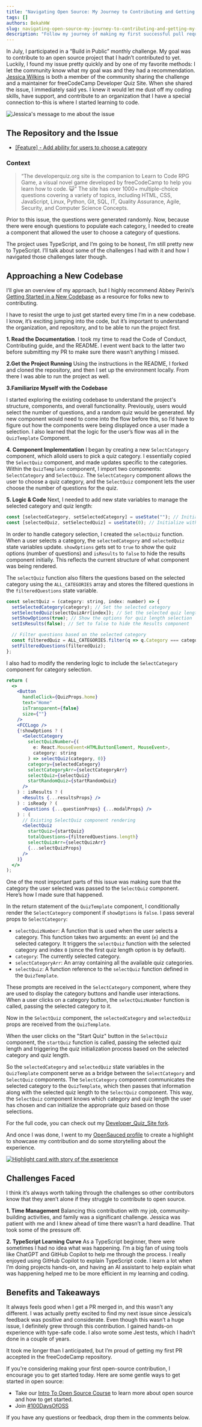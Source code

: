 ```yaml
---
title: "Navigating Open Source: My Journey to Contributing and Getting My First freeCodeCamp PR Accepted"
tags: []
authors: BekahHW
slug: navigating-open-source-my-journey-to-contributing-and-getting-my-first-pr-accepted-in-the-freecodecamp-repository
description: "Follow my journey of making my first successful pull request (PR) to the freeCodeCamp repository during a \"Build in Public\" challenge. Discover how I tackled challenges, leveraged TypeScript, and bridged communication between components to introduce category-based quizzes."
---
```


In July, I participated in a “Build in Public” monthly challenge. My goal was to contribute to an open source project that I hadn’t contributed to yet. Luckily, I found my issue pretty quickly and by one of my favorite methods: I let the community know what my goal was and they had a recommendation. [Jessica Wilkins](https://dev.to/codergirl1991) is both a member of the community sharing the challenge and a maintainer for freeCodeCamp Developer Quiz Site. When she shared the issue, I immediately said yes. I knew it would let me dust off my coding skills, have support, and contribute to an organization that I have a special connection to-this is where I started learning to code.

![Jessica's message to me about the issue](https://dev-to-uploads.s3.amazonaws.com/uploads/articles/8ntrdpxbrg1ego7a2ibr.png)


## The Repository and the Issue
- [[Feature] - Add ability for users to choose a category](https://github.com/freeCodeCamp/Developer_Quiz_Site/issues/657)

### Context

> “The developerquiz.org site is the companion to Learn to Code RPG Game, a visual novel game developed by freeCodeCamp to help you learn how to code. 😺” The site has over 1000+ multiple-choice questions covering a variety of topics, including HTML, CSS, JavaScript, Linux, Python, Git, SQL, IT, Quality Assurance, Agile, Security, and Computer Science Concepts.

Prior to this issue, the questions were generated randomly. Now, because there were enough questions to populate each category, I needed to create a component that allowed the user to choose a category of questions.

The project uses TypeScript, and I’m going to be honest, I’m still pretty new to TypeScript. I’ll talk about some of the challenges I had with it and how I navigated those challenges later though.
 
## Approaching a New Codebase
I’ll give an overview of my approach, but I highly recommend Abbey Perini’s [Getting Started in a New Codebase](https://dev.to/abbeyperini/getting-started-in-a-new-codebase-e7b) as a resource for folks new to contributing.

I have to resist the urge to just get started every time I’m in a new codebase. I know, it’s exciting jumping into the code, but it’s important to understand the organization, and repository, and to be able to run the project first.

**1. Read the Documentation**. I took my time to read the Code of Conduct, Contributing guide, and the README. I event went back to the latter two before submitting my PR to make sure there wasn’t anything I missed.

**2.Get the Project Running**
Using the instructions in the README, I forked and cloned the repository, and then I set up the environment locally. From there I was able to run the project as well.

**3.Familiarize Myself with the Codebase**

I started exploring the existing codebase to understand the project's structure, components, and overall functionality.  Previously, users would select the number of questions, and a random quiz would be generated. My new component would need to come into the flow before this, so I’d have to figure out how the components were being displayed once a user made a selection. I also learned  that the logic for the user’s flow was all in the `QuizTemplate` Component. 

**4. Component Implementation**
I began by creating a new `SelectCategory` component, which alloId users to pick a quiz category. I essentially copied the `SelectQuiz` component, and made updates specific to the categories. Within the `QuizTemplate` component, I import two components: `SelectCategory` and `SelectQuiz`. The `SelectCategory` component allows the user to choose a quiz category, and the `SelectQuiz` component lets the user choose the number of questions for the quiz. 


**5. Logic & Code**
Next, I needed to add new state variables to manage the selected category and quiz length:

```jsx
const [selectedCategory, setSelectedCategory] = useState(""); // Initialize with an empty string
const [selectedQuiz, setSelectedQuiz] = useState(0); // Initialize with 0
```

In order to handle category selection, I created the `selectQuiz` function. When a user selects a category, the `selectedCategory` and `selectedQuiz` state variables update.  `showOptions` gets set to `true` to show the quiz options (number of questions) and `isResults` to `false` to hide the results component initially. This reflects the current structure of what component was being rendered.

The `selectQuiz` function also filters the questions based on the selected category using the `ALL_CATEGORIES` array and stores the filtered questions in the `filteredQuestions` state variable.

```jsx
const selectQuiz = (category: string, index: number) => {
  setSelectedCategory(category); // Set the selected category
  setSelectedQuiz(selectQuizArr[index]); // Set the selected quiz length
  setShowOptions(true); // Show the options for quiz length selection
  setIsResults(false); // Set to false to hide the Results component

  // Filter questions based on the selected category
  const filteredQuiz = ALL_CATEGORIES.filter(q => q.Category === category);
  setFilteredQuestions(filteredQuiz);
};

```

I also had to modify the rendering logic to include the `SelectCategory` component for category selection. 

```jsx
return (
  <>
    <Button
      handleClick={QuizProps.home}
      text="Home"
      isTransparent={false}
      size={""}
    />
    <FCCLogo />
    {!showOptions ? (
      <SelectCategory
        selectQuizNumber={(
          e: React.MouseEvent<HTMLButtonElement, MouseEvent>,
          category: string
        ) => selectQuiz(category, 0)}
        category={selectedCategory}
        selectCategoryArr={selectCategoryArr}
        selectQuiz={selectQuiz}
        startRandomQuiz={startRandomQuiz}
      />
    ) : isResults ? (
      <Results {...resultsProps} />
    ) : isReady ? (
      <Questions {...questionProps} {...modalProps} />
    ) : (
      // Existing SelectQuiz component rendering
      <SelectQuiz
        startQuiz={startQuiz}
        totalQuestions={filteredQuestions.length}
        selectQuizArr={selectQuizArr}
        {...selectQuizProps}
      />
    )}
  </>
);
```
One of the most important parts of this issue was making sure that the category the user selected was passed to the `SelectQuiz` component. Here’s how I made sure that happened.

In the return statement of the `QuizTemplate` component, I conditionally render the `SelectCategory` component if `showOptions` is `false`. I pass several props to `SelectCategory`:
   - `selectQuizNumber`: A function that is used when the user selects a category. This function takes two arguments: an event (`e`) and the selected category. It triggers the `selectQuiz` function with the selected category and index `0` (since the first quiz length option is by default).
   - `category`: The currently selected category.
   - `selectCategoryArr`: An array containing all the available quiz categories.
   - `selectQuiz`: A function reference to the `selectQuiz` function defined in the `QuizTemplate`.

These prompts are received in the `SelectCategory` component, where they are used to display the category buttons and handle user interactions. When a user clicks on a category button, the `selectQuizNumber` function is called, passing the selected category to it.

Now in the `SelectQuiz` component, the `selectedCategory` and `selectedQuiz` props are received from the `QuizTemplate`.

When the user clicks on the "Start Quiz" button in the `SelectQuiz` component, the `startQuiz` function is called, passing the selected quiz length and triggering the quiz initialization process based on the selected category and quiz length.

So the `selectedCategory` and `selectedQuiz` state variables in the `QuizTemplate` component serve as a bridge between the `SelectCategory` and `SelectQuiz` components. The `SelectCategory` component communicates the selected category to the `QuizTemplate`, which then passes that information along with the selected quiz length to the `SelectQuiz` component. This way, the `SelectQuiz` component knows which category and quiz length the user has chosen and can initialize the appropriate quiz based on those selections.

For the full code, you can check out my [Developer_Quiz_Site fork](https://github.com/BekahHW/Developer_Quiz_Site/).

And once I was done, I went to my [OpenSauced profile](https://insights.opensauced.pizza/user/BekahHW/highlights) to create a highlight to showcase my contribution and do some storytelling about the experience. 


[![Highlight card with story of the experience](https://dev-to-uploads.s3.amazonaws.com/uploads/articles/v4wz6exmdbdgwztnhpyi.png)](https://insights.opensauced.pizza/feed/389)


## Challenges Faced
I think it’s always worth talking through the challenges so other contributors know that they aren’t alone if they struggle to contribute to open source.

**1. Time Management**
Balancing this contribution with my job, community-building activities, and family was a significant challenge. Jessica was patient with me and I knew ahead of time there wasn’t a hard deadline. That took some of the pressure off.

**2. TypeScript Learning Curve**
As a TypeScript beginner, there were sometimes I had no idea what was happening. I’m a big fan of using tools like ChatGPT and GitHub Copilot to help me through the process. I really enjoyed using GitHub Copilot to explain TypeScript code. I learn a lot when I’m doing projects hands-on, and having an AI assistant to help explain what was happening helped me to be more efficient in my learning and coding.

## Benefits and Takeaways
It always feels good when I get a PR merged in, and this wasn’t any different. I was actually pretty excited to find my next issue since Jessica’s feedback was positive and considerate. Even though this wasn’t a huge issue, I definitely grew through this contribution. I gained hands-on experience with type-safe code. I also wrote some Jest tests, which I hadn’t done in a couple of years. 

It took me longer than I anticipated, but I’m proud of getting my first PR accepted in the freeCodeCamp repository. 

If you're considering making your first open-source contribution, I encourage you to get started today. Here are some gentle ways to get started in open source: 

- Take our [Intro To Open Source Course](https://github.com/open-sauced/intro) to learn more about open source and how to get started.
- Join [#100DaysOfOSS](https://docs.opensauced.pizza/community/100-days-of-oss/)

If you have any questions or feedback, drop them in the comments below.



